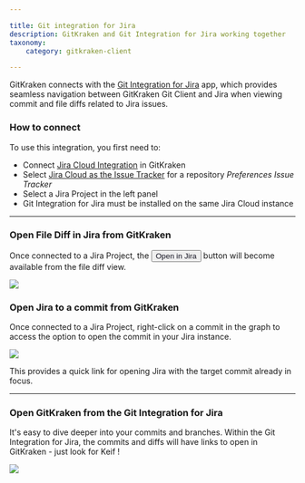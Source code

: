 ```yaml
---

title: Git integration for Jira
description: GitKraken and Git Integration for Jira working together
taxonomy:
    category: gitkraken-client

---
```


GitKraken connects with the <a href="https://marketplace.atlassian.com/apps/4984/git-integration-for-jira" target="_blank">Git Integration for Jira</a> app, which provides seamless navigation between GitKraken Git Client and Jira when viewing commit and file diffs related to Jira issues.

### How to connect

To use this integration, you first need to:

* Connect  <a href="/integrations/jira">Jira Cloud Integration</a> in GitKraken
* Select  <a href="/integrations/jira/#connect-jira-integration">Jira Cloud as the Issue Tracker</a> for a repository <em class='context-menu'>Preferences <i class='fa fa-caret-right'></i> Issue Tracker</em>
* Select a Jira Project in the left panel
* Git Integration for Jira must be installed on the same Jira Cloud instance

---

### Open File Diff in Jira from GitKraken

Once connected to a Jira Project, the <button class='button button--primary button--ui button--nolink'><span style='color:#141422;'>Open in Jira</span></button> button will become available from the file diff view.


<img src="/wp-content/uploads//gk-to-gij-button.png" class="img-responsive center img-bordered">


### Open Jira to a commit from GitKraken

Once connected to a Jira Project, right-click on a commit in the graph to access the option to open the commit in your Jira instance.

<img src="/wp-content/uploads//gk-to-gij-right-click-drop-down.png" class="img-responsive center img-bordered">

This provides a quick link for opening Jira with the target commit already in focus.

---

### Open GitKraken from the Git Integration for Jira

It's easy to dive deeper into your commits and branches. Within the Git Integration for Jira, the commits and diffs will have links to open in GitKraken - just look for Keif <i class="fab fa-gitkraken"></i> !

<img src="/wp-content/uploads//gij-to-gk-button-2.png" class="img-responsive center img-bordered">